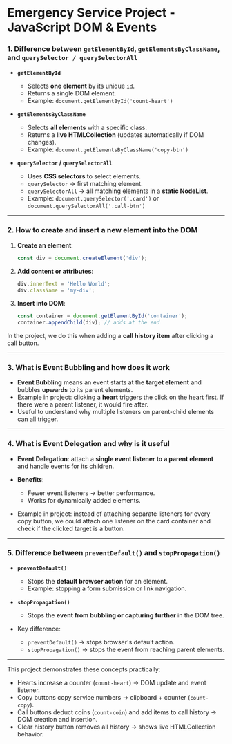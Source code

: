 # Emergency Service Project - JavaScript DOM & Events


### 1. Difference between `getElementById`, `getElementsByClassName`, and `querySelector / querySelectorAll`

* **`getElementById`**

  * Selects **one element** by its unique `id`.
  * Returns a single DOM element.
  * Example: `document.getElementById('count-heart')`

* **`getElementsByClassName`**

  * Selects **all elements** with a specific class.
  * Returns a **live HTMLCollection** (updates automatically if DOM changes).
  * Example: `document.getElementsByClassName('copy-btn')`

* **`querySelector` / `querySelectorAll`**

  * Uses **CSS selectors** to select elements.
  * `querySelector` → first matching element.
  * `querySelectorAll` → all matching elements in a **static NodeList**.
  * Example: `document.querySelector('.card')` or `document.querySelectorAll('.call-btn')`

---

### 2. How to create and insert a new element into the DOM

1. **Create an element**:

   ```js
   const div = document.createElement('div');
   ```
2. **Add content or attributes**:

   ```js
   div.innerText = 'Hello World';
   div.className = 'my-div';
   ```
3. **Insert into DOM**:

   ```js
   const container = document.getElementById('container');
   container.appendChild(div); // adds at the end
   ```

In the project, we do this when adding a **call history item** after clicking a call button.

---

### 3. What is Event Bubbling and how does it work

* **Event Bubbling** means an event starts at the **target element** and bubbles **upwards** to its parent elements.
* Example in project: clicking a **heart** triggers the click on the heart first. If there were a parent listener, it would fire after.
* Useful to understand why multiple listeners on parent-child elements can all trigger.

---

### 4. What is Event Delegation and why is it useful

* **Event Delegation**: attach a **single event listener to a parent element** and handle events for its children.

* **Benefits**:

  * Fewer event listeners → better performance.
  * Works for dynamically added elements.

* Example in project: instead of attaching separate listeners for every copy button, we could attach one listener on the card container and check if the clicked target is a button.

---

### 5. Difference between `preventDefault()` and `stopPropagation()`

* **`preventDefault()`**

  * Stops the **default browser action** for an element.
  * Example: stopping a form submission or link navigation.

* **`stopPropagation()`**

  * Stops the **event from bubbling or capturing further** in the DOM tree.

* Key difference:

  * `preventDefault()` → stops browser's default action.
  * `stopPropagation()` → stops the event from reaching parent elements.

---

This project demonstrates these concepts practically:

* Hearts increase a counter (`count-heart`) → DOM update and event listener.
* Copy buttons copy service numbers → clipboard + counter (`count-copy`).
* Call buttons deduct coins (`count-coin`) and add items to call history → DOM creation and insertion.
* Clear history button removes all history → shows live HTMLCollection behavior.
